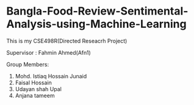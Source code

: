 # Bangla-Food-Review-Sentimental-Analysis-using-Machine-Learning

This is my CSE498R(Directed Reseacrh Project)

Supervisor : Fahmin Ahmed(Afn1)

Group Members:
1.   Mohd. Istiaq Hossain Junaid
2.   Faisal Hossain
3.   Udayan shah Upal
4.   Anjana tameem
